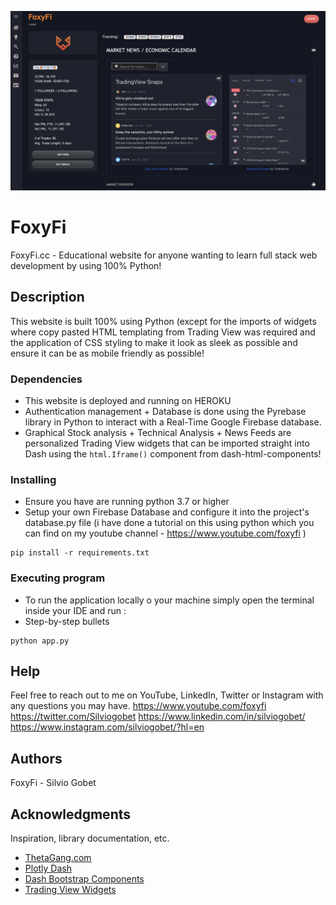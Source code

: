 ![Screenshot](assets/read_me_screenshot.png)

# FoxyFi

FoxyFi.cc - Educational website for anyone wanting to learn full stack web development by using 100% Python!

## Description

This website is built 100% using Python (except for the imports of widgets where copy pasted HTML templating from 
Trading View was required and the application of CSS styling to make it look as sleek as possible and ensure it can be as mobile friendly as possible!

### Dependencies

* This website is deployed and running on HEROKU
* Authentication management + Database is done using the Pyrebase library in Python to interact with a Real-Time Google Firebase database.
* Graphical Stock analysis + Technical Analysis + News Feeds are personalized Trading View widgets that can be imported straight into Dash using the
```html.Iframe()``` component from dash-html-components!

### Installing

* Ensure you have are running python 3.7 or higher
* Setup your own Firebase Database and configure it into the project's database.py file 
 (i have done a tutorial on this using python which you can find on my youtube channel - https://www.youtube.com/foxyfi )
```
pip install -r requirements.txt
```

### Executing program

* To run the application locally o your machine simply open the terminal inside your IDE and run :
* Step-by-step bullets
```
python app.py
```

## Help

Feel free to reach out to me on YouTube, LinkedIn, Twitter or Instagram with any questions you may have.
https://www.youtube.com/foxyfi
https://twitter.com/Silviogobet
https://www.linkedin.com/in/silviogobet/
https://www.instagram.com/silviogobet/?hl=en

## Authors

FoxyFi - Silvio Gobet


## Acknowledgments

Inspiration, library documentation, etc.
* [ThetaGang.com](https://thetagang.com)
* [Plotly Dash](https://plotly.com/dash/)
* [Dash Bootstrap Components](https://dash-bootstrap-components.opensource.faculty.ai)
* [Trading View Widgets](https://www.tradingview.com/widget/)
